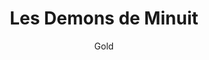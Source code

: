 ---
layout: post
title: Les Demons de Minuit 
author: Gold
language: "Français"
image:
  artist: gold.png
---